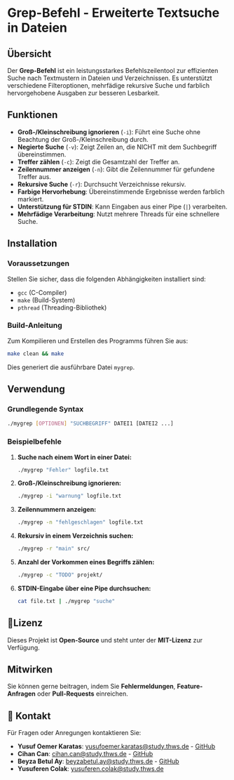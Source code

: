 # Grep-Befehl - Erweiterte Textsuche in Dateien

## Übersicht  
Der **Grep-Befehl** ist ein leistungsstarkes Befehlszeilentool zur effizienten Suche nach Textmustern in Dateien und Verzeichnissen. Es unterstützt verschiedene Filteroptionen, mehrfädige rekursive Suche und farblich hervorgehobene Ausgaben zur besseren Lesbarkeit.  

## Funktionen  
- **Groß-/Kleinschreibung ignorieren** (`-i`): Führt eine Suche ohne Beachtung der Groß-/Kleinschreibung durch.  
- **Negierte Suche** (`-v`): Zeigt Zeilen an, die NICHT mit dem Suchbegriff übereinstimmen.  
- **Treffer zählen** (`-c`): Zeigt die Gesamtzahl der Treffer an.  
- **Zeilennummer anzeigen** (`-n`): Gibt die Zeilennummer für gefundene Treffer aus.  
- **Rekursive Suche** (`-r`): Durchsucht Verzeichnisse rekursiv.  
- **Farbige Hervorhebung**: Übereinstimmende Ergebnisse werden farblich markiert.  
- **Unterstützung für STDIN**: Kann Eingaben aus einer Pipe (`|`) verarbeiten.  
- **Mehrfädige Verarbeitung**: Nutzt mehrere Threads für eine schnellere Suche.  

## Installation  
### Voraussetzungen  
Stellen Sie sicher, dass die folgenden Abhängigkeiten installiert sind:  
- `gcc` (C-Compiler)  
- `make` (Build-System)  
- `pthread` (Threading-Bibliothek)  

### Build-Anleitung  
Zum Kompilieren und Erstellen des Programms führen Sie aus:  
```sh  
make clean && make  
```  
Dies generiert die ausführbare Datei `mygrep`.  

##  Verwendung  
### Grundlegende Syntax  
```sh  
./mygrep [OPTIONEN] "SUCHBEGRIFF" DATEI1 [DATEI2 ...]  
```  

### Beispielbefehle  
1. **Suche nach einem Wort in einer Datei:**  
   ```sh  
   ./mygrep "Fehler" logfile.txt  
   ```  
2. **Groß-/Kleinschreibung ignorieren:**  
   ```sh  
   ./mygrep -i "warnung" logfile.txt  
   ```  
3. **Zeilennummern anzeigen:**  
   ```sh  
   ./mygrep -n "fehlgeschlagen" logfile.txt  
   ```  
4. **Rekursiv in einem Verzeichnis suchen:**  
   ```sh  
   ./mygrep -r "main" src/  
   ```  
5. **Anzahl der Vorkommen eines Begriffs zählen:**  
   ```sh  
   ./mygrep -c "TODO" projekt/  
   ```  
6. **STDIN-Eingabe über eine Pipe durchsuchen:**  
   ```sh  
   cat file.txt | ./mygrep "suche"  
   ```  



## 📜Lizenz  
Dieses Projekt ist **Open-Source** und steht unter der **MIT-Lizenz** zur Verfügung.  

##  Mitwirken  
Sie können gerne beitragen, indem Sie **Fehlermeldungen**, **Feature-Anfragen** oder **Pull-Requests** einreichen.  

## 📧 Kontakt  
Für Fragen oder Anregungen kontaktieren Sie:  
- **Yusuf Oemer Karatas**: [yusufoemer.karatas@study.thws.de](mailto:yusufoemer.karatas@study.thws.de) - [GitHub](https://github.com/yusufoemerkaratas)  
- **Cihan Can**: [cihan.can@study.thws.de](mailto:cihan.can@study.thws.de) - [GitHub](https://github.com/CihanC1)  
- **Beyza Betul Ay**: [beyzabetul.ay@study.thws.de](mailto:beyzabetul.ay@study.thws.de) - [GitHub](https://github.com/kapheria)  
- **Yusuferen Colak**: [yusuferen.colak@study.thws.de](mailto:yusuferen.colak@study.thws.de)  
